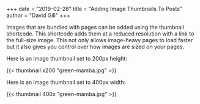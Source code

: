 +++
date = "2019-02-28"
title = "Adding Image Thumbnails To Posts"
author = "David Gill"
+++

Images that are bundled with pages can be added using the thumbnail shortcode. This shortcode adds them at a reduced resolution with a link to the full-size image.
This not only allows image-heavy pages to load faster but it also gives you control over how images are sized on your pages.

Here is an image thumbnail set to 200px height:

{{< thumbnail x200 "green-mamba.jpg" >}}

Here is an image thumbnail set to 400px width:

{{< thumbnail 400x "green-mamba.jpg" >}}
